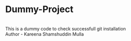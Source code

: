 # Dummy-Project
<br>
This is a dummy code to check successfull git installation
<br>
Author - Kareena Shamshuddin Mulla

